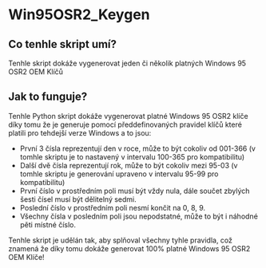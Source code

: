 # Win95OSR2_Keygen
## Co tenhle skript umí?
Tenhle skript dokáže vygenerovat jeden či několik platných Windows 95 OSR2 OEM Klíčů  
## Jak to funguje?  
Tenhle Python skript dokáže vygenerovat platné Windows 95 OSR2 klíče díky tomu že je generuje pomocí předdefinovaných pravidel klíčů které platili pro tehdejší verze Windows a to jsou:  
- První 3 čísla reprezentují den v roce, může to být cokoliv od 001-366 (v tomhle skriptu je to nastavený v intervalu 100-365 pro kompatibilitu)
- Další dvě čísla reprezentují rok, může to být cokoliv mezi 95-03 (v tomhle skriptu je generování upraveno v intervalu 95-99 pro kompatibilitu)
- První číslo v prostředním poli musí být vždy nula, dále součet zbylých šesti čísel musí být dělitelný sedmi.
- Poslední číslo v prostředním poli nesmí končit na 0, 8, 9.
- Všechny čísla v posledním poli jsou nepodstatné, může to být i náhodné pěti místné číslo.

Tenhle skript je udělán tak, aby splňoval všechny tyhle pravidla, což znamená že díky tomu dokáže generovat 100% platné Windows 95 OSR2 OEM Klíče!  
